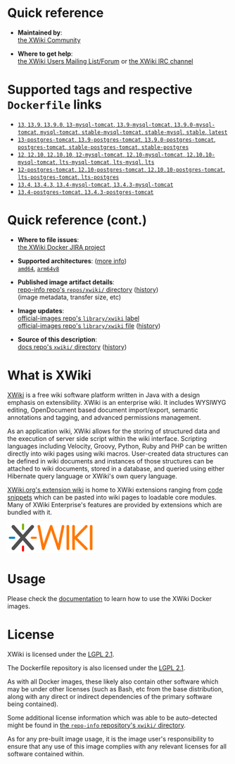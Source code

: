 <!--

********************************************************************************

WARNING:

    DO NOT EDIT "xwiki/README.md"

    IT IS AUTO-GENERATED

    (from the other files in "xwiki/" combined with a set of templates)

********************************************************************************

-->

# Quick reference

-	**Maintained by**:  
	[the XWiki Community](https://github.com/xwiki-contrib/docker-xwiki)

-	**Where to get help**:  
	[the XWiki Users Mailing List/Forum](http://dev.xwiki.org/xwiki/bin/view/Community/MailingLists) or [the XWiki IRC channel](http://dev.xwiki.org/xwiki/bin/view/Community/IRC)

# Supported tags and respective `Dockerfile` links

-	[`13`, `13.9`, `13.9.0`, `13-mysql-tomcat`, `13.9-mysql-tomcat`, `13.9.0-mysql-tomcat`, `mysql-tomcat`, `stable-mysql-tomcat`, `stable-mysql`, `stable`, `latest`](https://github.com/xwiki-contrib/docker-xwiki/blob/d330837efc6a0de2bd8e9283b935c140a4f77960/13/mysql-tomcat/Dockerfile)
-	[`13-postgres-tomcat`, `13.9-postgres-tomcat`, `13.9.0-postgres-tomcat`, `postgres-tomcat`, `stable-postgres-tomcat`, `stable-postgres`](https://github.com/xwiki-contrib/docker-xwiki/blob/d330837efc6a0de2bd8e9283b935c140a4f77960/13/postgres-tomcat/Dockerfile)
-	[`12`, `12.10`, `12.10.10`, `12-mysql-tomcat`, `12.10-mysql-tomcat`, `12.10.10-mysql-tomcat`, `lts-mysql-tomcat`, `lts-mysql`, `lts`](https://github.com/xwiki-contrib/docker-xwiki/blob/eb1c6b2527d4d24ae10f1dddf0066135bb9c6923/12/mysql-tomcat/Dockerfile)
-	[`12-postgres-tomcat`, `12.10-postgres-tomcat`, `12.10.10-postgres-tomcat`, `lts-postgres-tomcat`, `lts-postgres`](https://github.com/xwiki-contrib/docker-xwiki/blob/eb1c6b2527d4d24ae10f1dddf0066135bb9c6923/12/postgres-tomcat/Dockerfile)
-	[`13.4`, `13.4.3`, `13.4-mysql-tomcat`, `13.4.3-mysql-tomcat`](https://github.com/xwiki-contrib/docker-xwiki/blob/49e5bcda5ab65e3db5100f046605e65e2efcfd56/13/mysql-tomcat/Dockerfile)
-	[`13.4-postgres-tomcat`, `13.4.3-postgres-tomcat`](https://github.com/xwiki-contrib/docker-xwiki/blob/49e5bcda5ab65e3db5100f046605e65e2efcfd56/13/postgres-tomcat/Dockerfile)

# Quick reference (cont.)

-	**Where to file issues**:  
	[the XWiki Docker JIRA project](http://jira.xwiki.org/browse/XDOCKER)

-	**Supported architectures**: ([more info](https://github.com/docker-library/official-images#architectures-other-than-amd64))  
	[`amd64`](https://hub.docker.com/r/amd64/xwiki/), [`arm64v8`](https://hub.docker.com/r/arm64v8/xwiki/)

-	**Published image artifact details**:  
	[repo-info repo's `repos/xwiki/` directory](https://github.com/docker-library/repo-info/blob/master/repos/xwiki) ([history](https://github.com/docker-library/repo-info/commits/master/repos/xwiki))  
	(image metadata, transfer size, etc)

-	**Image updates**:  
	[official-images repo's `library/xwiki` label](https://github.com/docker-library/official-images/issues?q=label%3Alibrary%2Fxwiki)  
	[official-images repo's `library/xwiki` file](https://github.com/docker-library/official-images/blob/master/library/xwiki) ([history](https://github.com/docker-library/official-images/commits/master/library/xwiki))

-	**Source of this description**:  
	[docs repo's `xwiki/` directory](https://github.com/docker-library/docs/tree/master/xwiki) ([history](https://github.com/docker-library/docs/commits/master/xwiki))

# What is XWiki

[XWiki](http://xwiki.org) is a free wiki software platform written in Java with a design emphasis on extensibility. XWiki is an enterprise wiki. It includes WYSIWYG editing, OpenDocument based document import/export, semantic annotations and tagging, and advanced permissions management.

As an application wiki, XWiki allows for the storing of structured data and the execution of server side script within the wiki interface. Scripting languages including Velocity, Groovy, Python, Ruby and PHP can be written directly into wiki pages using wiki macros. User-created data structures can be defined in wiki documents and instances of those structures can be attached to wiki documents, stored in a database, and queried using either Hibernate query language or XWiki's own query language.

[XWiki.org's extension wiki](http://extensions.xwiki.org) is home to XWiki extensions ranging from [code snippets](http://snippets.xwiki.org) which can be pasted into wiki pages to loadable core modules. Many of XWiki Enterprise's features are provided by extensions which are bundled with it.

![logo](https://raw.githubusercontent.com/docker-library/docs/6fb07a8dacbad5cc548b87e4c267823a4aa98660/xwiki/logo.png)

# Usage

Please check the [documentation](https://github.com/xwiki-contrib/docker-xwiki/blob/master/README.md) to learn how to use the XWiki Docker images.

# License

XWiki is licensed under the [LGPL 2.1](https://github.com/xwiki-contrib/docker-xwiki/blob/master/LICENSE).

The Dockerfile repository is also licensed under the [LGPL 2.1](https://github.com/xwiki-contrib/docker-xwiki/blob/master/LICENSE).

As with all Docker images, these likely also contain other software which may be under other licenses (such as Bash, etc from the base distribution, along with any direct or indirect dependencies of the primary software being contained).

Some additional license information which was able to be auto-detected might be found in [the `repo-info` repository's `xwiki/` directory](https://github.com/docker-library/repo-info/tree/master/repos/xwiki).

As for any pre-built image usage, it is the image user's responsibility to ensure that any use of this image complies with any relevant licenses for all software contained within.
